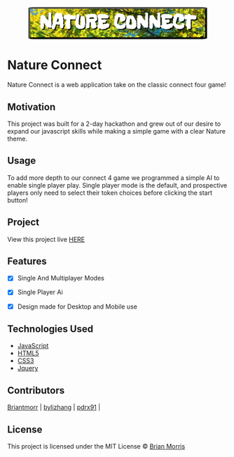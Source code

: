 <p align='center'>
<img src = "./assets/NatureConnect_ReadMe.PNG" style="width:400px;border-radius:3%;border:outset black 4px">
</p>

# Nature Connect

Nature Connect is a web application take on the classic connect four game!

## Motivation

This project was built for a 2-day hackathon and grew out of our desire to expand our javascript skills while making a simple game with a clear Nature theme.

## Usage

To add more depth to our connect 4 game we programmed a simple AI to enable single player play. Single player mode is the default, and prospective players only need to select their token choices before clicking the start button!

## Project

View this project live [HERE](https://natureconnect.briantmorris.com/)

## Features

- [x] Single And Multiplayer Modes
- [x] Single Player Ai
- [x] Design made for Desktop and Mobile use


## Technologies Used

- [JavaScript](https://www.javascript.com/)
- [HTML5](https://developer.mozilla.org/en-US/docs/Web/Guide/HTML/HTML5)
- [CSS3](https://www.w3.org/Style/CSS/Overview.en.html)
- [Jquery](https://jquery.com/)

## Contributors

[Briantmorr](https://github.com/Briantmorr) |
[bylizhang](https://github.com/bylizhang) |
[pdrx91](https://github.com/pdrx91) |

## License
This project is licensed under the MIT License © [Brian Morris](https://briantmorris.com)